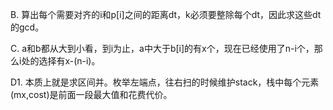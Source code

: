 B. 算出每个需要对齐的i和p[i]之间的距离dt，k必须要整除每个dt，因此求这些dt的gcd。

C. a和b都从大到小看，到i为止，a中大于b[i]的有x个，现在已经使用了n-i个，那么i处的选择有x-(n-i)。

D1. 本质上就是求区间并。枚举左端点，往右扫的时候维护stack，栈中每个元素(mx,cost)是前面一段最大值和花费代价。
